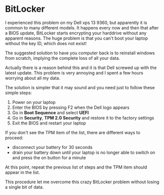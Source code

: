 # BitLocker

I experienced this problem on my Dell xps 13 9360, but apparently it is common to many different models. 
It happens every now and then that after a BIOS update, BitLocker starts encrypting your harddrive without any apparent reasons. The huge problem is that you can't boot your laptop without the key ID, which does not exist!

The suggested solution to have you computer back is to reinstall windows from scratch, implying the complete loss of all your data.

Actually there is a reason behind this and it is that Dell screwed up with the latest update. 
This problem is very annoying and I spent a few hours worrying about all my data. 

The solution is simpler that it may sound and you need just to follow these simple steps:
1. Power on your laptop
2. Enter the BIOS by pressing F2 when the Dell logo appears
3. Go in **Boot Sequence** and select **UEFI**
4. Go in **Security**, **TPM 2.0 Security** and restore it to the factory settings
5. Exit the BIOS and restart your laptop

If you don't see the TPM item of the list, there are different ways to proceed:
- disconnect your battery for 30 seconds 
- drain your battery down until your laptop is no longer able to switch on and press the on button for a minute

At this point, repeat the previous list of steps and the TPM item should appear in the list.

This procedure let me overcome this crazy BitLocker problem without losing a single bit of data.

